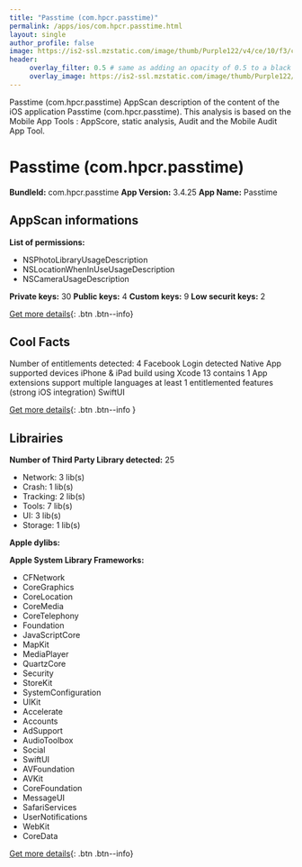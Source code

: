 ```yaml
---
title: "Passtime (com.hpcr.passtime)"
permalink: /apps/ios/com.hpcr.passtime.html
layout: single
author_profile: false
image: https://is2-ssl.mzstatic.com/image/thumb/Purple122/v4/ce/10/f3/ce10f3ab-3a8b-d14c-4750-3cbcda0d144a/AppIcon-0-1x_U007emarketing-0-4-0-85-220.png/512x512bb.jpg
header: 
     overlay_filter: 0.5 # same as adding an opacity of 0.5 to a black background
     overlay_image: https://is2-ssl.mzstatic.com/image/thumb/Purple122/v4/ce/10/f3/ce10f3ab-3a8b-d14c-4750-3cbcda0d144a/AppIcon-0-1x_U007emarketing-0-4-0-85-220.png/512x512bb.jpg
---
```

Passtime (com.hpcr.passtime) AppScan description of the content of the iOS application Passtime (com.hpcr.passtime). This analysis is based on the Mobile App Tools : AppScore, static analysis, Audit and the Mobile Audit App Tool.

# Passtime (com.hpcr.passtime)

**BundleId:** com.hpcr.passtime
**App Version:** 3.4.25
**App Name:** Passtime


## AppScan informations 

**List of permissions:** 
- NSPhotoLibraryUsageDescription
- NSLocationWhenInUseUsageDescription
- NSCameraUsageDescription
  
  
**Private keys:** 30
**Public keys:** 4
**Custom keys:** 9
**Low securit keys:** 2
  
[Get more details](/pricing.html){: .btn .btn--info}

## Cool Facts

Number of entitlements detected: 4
Facebook Login detected
Native App
supported devices iPhone & iPad
build using Xcode 13
contains 1 App extensions
support multiple languages
at least 1 entitlemented features (strong iOS integration)
SwiftUI
  
[Get more details](/pricing.html){: .btn .btn--info }

## Librairies 
**Number of Third Party Library detected:** 25
- Network: 3 lib(s)
- Crash: 1 lib(s)
- Tracking: 2 lib(s)
- Tools: 7 lib(s)
- UI: 3 lib(s)
- Storage: 1 lib(s)


**Apple dylibs:**


**Apple System Library Frameworks:**
- CFNetwork
- CoreGraphics
- CoreLocation
- CoreMedia
- CoreTelephony
- Foundation
- JavaScriptCore
- MapKit
- MediaPlayer
- QuartzCore
- Security
- StoreKit
- SystemConfiguration
- UIKit
- Accelerate
- Accounts
- AdSupport
- AudioToolbox
- Social
- SwiftUI
- AVFoundation
- AVKit
- CoreFoundation
- MessageUI
- SafariServices
- UserNotifications
- WebKit
- CoreData


  
[Get more details](/pricing.html){: .btn .btn--info}


